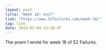 ```yaml
---
layout: post
title: "Week 18: Veil"
link: "https://www.52failures.com/week-18/"
tag: link
date: 2019-05-04 23:28:47
---
```

The poem I wrote for week 18 of 52 Failures.